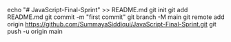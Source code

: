 echo "# JavaScript-Final-Sprint" >> README.md
git init
git add README.md
git commit -m "first commit"
git branch -M main
git remote add origin https://github.com/SummayaSiddiqui/JavaScript-Final-Sprint.git
git push -u origin main

